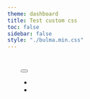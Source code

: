 ```yaml
---
theme: dashboard
title: Test custom css
toc: false
sidebar: false
style: "./bulma.min.css"
---
```


<link rel="stylesheet" href="https://fonts.googleapis.com/css?family=Roboto:300,300italic,700,700italic">
<link rel="stylesheet" href="https://cdnjs.cloudflare.com/ajax/libs/font-awesome/5.15.1/css/all.min.css">

<style>
    .columns {
  display: flex;
  height: 100vh; /* Set the height of the parent container */
  overflow: hidden; /* Prevent content overflow */
}

.columns.is-flex-grow-1 {
  flex-grow: 1; /* Allow the child elements to grow and fill the parent container */
}

.menu {
  position: sticky;
  max-height: 100vh;
  overflow-y: auto;
  width: 300px;
  top: 0;
  bottom: 0;
  padding: 30px;
  transition: width 0.3s ease; /* Add a transition for smooth animation */
}

.menu.is-collapsed {
  width: 70px;
  padding: 10px;
}

.content {
  flex-grow: 1; /* Allow the content area to grow and fill the remaining space */
  display: flex; /* Add display flex to the content area */
  flex-direction: column; /* Stack the content and footer vertically */
}

.is-hidden {
  display: none;
}
</style>

<div class="is-widescreen">
    <div class="columns  is-flex-grow-1">
      <aside class="menu">
        <button id="toggle-sidebar" class="button">
          <span class="icon">
            <i class="fas fa-bars"></i>
          </span>
        </button>
        <p class="menu-label is-hidden">General</p>
        <ul class="menu-list">
          <li><a><i class="fas fa-tachometer-alt"></i><span class="is-hidden"> Dashboard</span></a></li>
          <li><a><i class="fas fa-users"></i><span class="is-hidden"> Customers</span></a></li>
        </ul>
        <!-- Add more menu items as needed -->
      </aside>
    </div>
    <div class="column content">
      <div class="container notification is-primary">
          <h1>test</h1>
          <section class="section">
            <h1 class="title">Medium section</h1>
            <h2 class="subtitle">
              A simple container to divide your page into <strong>sections</strong>, like
              the one you're currently reading.
            </h2>
            <div class="columns is-multiline">
                <!-- Dashboard Card 1 -->
                <div class="column is-one-third">
                  <div class="card">
                    <div class="card-content">
                      <p class="title">Card 1</p>
                      <p class="subtitle">Card 1 Content</p>
                    </div>
                  </div>
                </div>
                <!-- Dashboard Card 2 -->
                <div class="column is-one-third">
                  <div class="card">
                    <div class="card-content">
                      <p class="title">Card 2</p>
                      <p class="subtitle">Card 2 Content</p>
                    </div>
                  </div>
                </div>
                <!-- Dashboard Card 3 -->
                <div class="column is-one-third">
                  <div class="card">
                    <div class="card-content">
                      <p class="title">Card 3</p>
                      <p class="subtitle">Card 3 Content</p>
                    </div>
                  </div>
                </div>
                <!-- Add more cards as needed -->
            </div>
          </section>
          <!-- Add your content here -->
          <section class="section">
            <h1 class="title">Medium section</h1>
            <h2 class="subtitle">
              A simple container to divide your page into <strong>sections</strong>, like
              the one you're currently reading.
            </h2>
            <div class="columns is-multiline">
                <!-- Dashboard Card 1 -->
                <div class="column is-one-third">
                  <div class="card">
                    <div class="card-content">
                      <p class="title">Card 1</p>
                      <p class="subtitle">Card 1 Content</p>
                    </div>
                  </div>
                </div>
                <!-- Dashboard Card 2 -->
                <div class="column is-one-third">
                  <div class="card">
                    <div class="card-content">
                      <p class="title">Card 2</p>
                      <p class="subtitle">Card 2 Content</p>
                    </div>
                  </div>
                </div>
                <!-- Dashboard Card 3 -->
                <div class="column is-one-third">
                  <div class="card">
                    <div class="card-content">
                      <p class="title">Card 3</p>
                      <p class="subtitle">Card 3 Content</p>
                    </div>
                  </div>
                </div>
                <!-- Add more cards as needed -->
            </div>
          </section>
      </div>
      <footer class="footer">
        <div class="content has-text-centered">
          <p>
            <strong>Bulma</strong> by <a href="https://jgthms.com">Jeremy Thomas</a>.
            The source code is licensed
            <a href="http://opensource.org/licenses/mit-license.php">MIT</a>. The
            website content is licensed
            <a href="http://creativecommons.org/licenses/by-nc-sa/4.0/"
              >CC BY NC SA 4.0</a
            >.
          </p>
        </div>
      </footer>
  </div>
</div>

```js
document
  .getElementById("toggle-sidebar")
  .addEventListener("click", function () {
    var menuLabels = document.querySelectorAll(".menu-label");
    var menuListSpans = document.querySelectorAll(".menu-list span");
    var mainContent = document.querySelector(".column.content");
    var sidebarMenu = document.querySelector(".menu");

    // Toggle visibility of menu labels and spans
    menuLabels.forEach(function (label) {
      label.classList.toggle("is-hidden");
    });
    menuListSpans.forEach(function (span) {
      span.classList.toggle("is-hidden");
    });

    // Toggle is-collapsed class on sidebar menu
    sidebarMenu.classList.toggle("is-collapsed");

    // Toggle is-fluid class on content area based on sidebar state
    if (sidebarMenu.classList.contains("is-collapsed")) {
      mainContent.classList.add("is-fluid");
    } else {
      mainContent.classList.remove("is-fluid");
    }
  });
```
